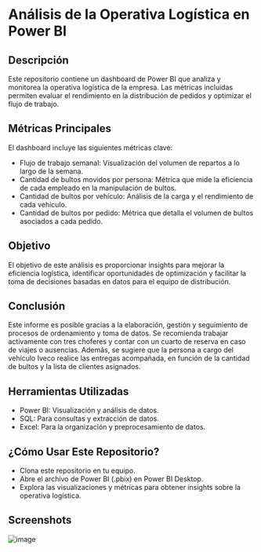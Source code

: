 # Análisis de la Operativa Logística en Power BI

## Descripción
Este repositorio contiene un dashboard de Power BI que analiza y monitorea la operativa logística de la empresa. Las métricas incluidas permiten evaluar el rendimiento en la distribución de pedidos y optimizar el flujo de trabajo.


## Métricas Principales
El dashboard incluye las siguientes métricas clave:

  - Flujo de trabajo semanal: Visualización del volumen de repartos a lo largo de la semana.
  - Cantidad de bultos movidos por persona: Métrica que mide la eficiencia de cada empleado en la manipulación de bultos.
  - Cantidad de bultos por vehículo: Análisis de la carga y el rendimiento de cada vehículo.
  - Cantidad de bultos por pedido: Métrica que detalla el volumen de bultos asociados a cada pedido.


## Objetivo
El objetivo de este análisis es proporcionar insights para mejorar la eficiencia logística, identificar oportunidades de optimización y facilitar la toma de decisiones basadas en datos para el equipo de distribución.


## Conclusión
Este informe es posible gracias a la elaboración, gestión y seguimiento de procesos de ordenamiento y toma de datos. Se recomienda trabajar activamente con tres choferes y contar con un cuarto de reserva en caso de viajes o ausencias. Además, se sugiere que la persona a cargo del vehículo Iveco realice las entregas acompañada, en función de la cantidad de bultos y la lista de clientes asignados.


## Herramientas Utilizadas
- Power BI: Visualización y análisis de datos.
- SQL: Para consultas y extracción de datos.
- Excel: Para la organización y preprocesamiento de datos.


## ¿Cómo Usar Este Repositorio?
- Clona este repositorio en tu equipo.
- Abre el archivo de Power BI (.pbix) en Power BI Desktop.
- Explora las visualizaciones y métricas para obtener insights sobre la operativa logística.

## Screenshots

![image](https://github.com/user-attachments/assets/1d223c8f-e7ff-4368-8e44-30f3f28ee049)
